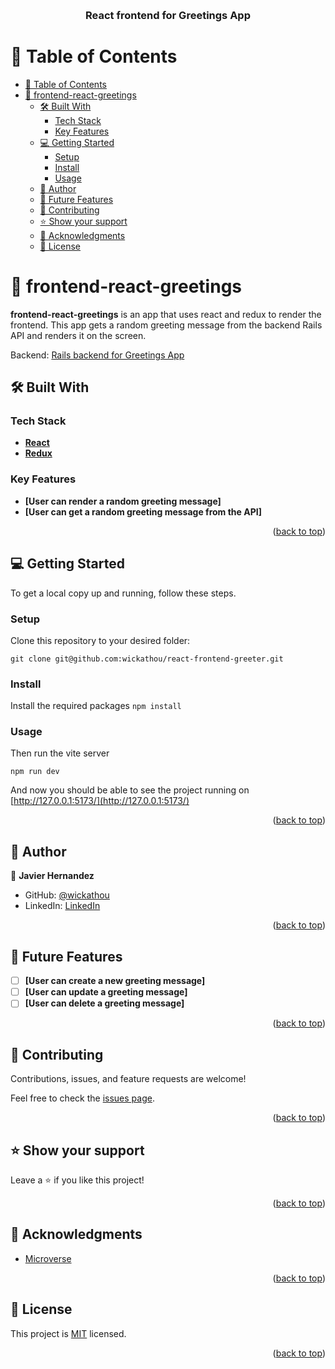 <a name="readme-top"></a>
<div align="center">
  <br/>

  <h3><b>React frontend for Greetings App</b></h3>

</div>

# 📗 Table of Contents

- [📗 Table of Contents](#-table-of-contents)
- [📖 frontend-react-greetings ](#-frontend-react-greetings-)
  - [🛠 Built With ](#-built-with-)
    - [Tech Stack ](#tech-stack-)
    - [Key Features ](#key-features-)
  - [💻 Getting Started ](#-getting-started-)
    - [Setup](#setup)
    - [Install](#install)
    - [Usage](#usage)
  - [👥 Author ](#-author-)
  - [🔭 Future Features ](#-future-features-)
  - [🤝 Contributing ](#-contributing-)
  - [⭐️ Show your support ](#️-show-your-support-)
  - [🙏 Acknowledgments ](#-acknowledgments-)
  - [📝 License ](#-license-)

# 📖 frontend-react-greetings <a name="frontend-react-greetings"></a>

**frontend-react-greetings** is an app that uses react and redux to render the frontend. This app gets a random greeting message from the backend Rails API and renders it on the screen.

Backend: [Rails backend for Greetings App](https://github.com/wickathou/rails-backend-greeter/)

## 🛠 Built With <a name="built-with"></a>

### Tech Stack <a name="tech-stack"></a>

- **[React](https://reactjs.org/)**
- **[Redux](https://redux.js.org/)**

### Key Features <a name="key-features"></a>

- **[User can render a random greeting message]**
- **[User can get a random greeting message from the API]**

<p align="right">(<a href="#readme-top">back to top</a>)</p>

## 💻 Getting Started <a name="getting-started"></a>

To get a local copy up and running, follow these steps.

### Setup

Clone this repository to your desired folder:

`git clone git@github.com:wickathou/react-frontend-greeter.git`

### Install

Install the required packages
`npm install`

### Usage

Then run the vite server

`npm run dev`

And now you should be able to see the project running on [http://127.0.0.1:5173/](http://127.0.0.1:5173/)

<p align="right">(<a href="#readme-top">back to top</a>)</p>

## 👥 Author <a name="authors"></a>

👤 **Javier Hernandez**

- GitHub: [@wickathou](https://github.com/wickathou)
- LinkedIn: [LinkedIn](https://www.linkedin.com/in/javierjhm/)

<p align="right">(<a href="#readme-top">back to top</a>)</p>

## 🔭 Future Features <a name="future-features"></a>

- [ ] **[User can create a new greeting message]**
- [ ] **[User can update a greeting message]**
- [ ] **[User can delete a greeting message]**

<p align="right">(<a href="#readme-top">back to top</a>)</p>

## 🤝 Contributing <a name="contributing"></a>

Contributions, issues, and feature requests are welcome!

Feel free to check the [issues page](../../issues/).

<p align="right">(<a href="#readme-top">back to top</a>)</p>

## ⭐️ Show your support <a name="support"></a>

Leave a ⭐️ if you like this project!

<p align="right">(<a href="#readme-top">back to top</a>)</p>

## 🙏 Acknowledgments <a name="acknowledgements"></a>

- [Microverse](https://www.microverse.org/)

<p align="right">(<a href="#readme-top">back to top</a>)</p>

## 📝 License <a name="license"></a>

This project is [MIT](./LICENSE) licensed.

<p align="right">(<a href="#readme-top">back to top</a>)</p>